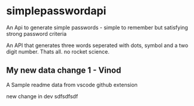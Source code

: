 # simplepasswordapi

An Api to generate simple passwords - simple to remember but satisfying strong password criteria

An API that generates three words seperated with dots, symbol and a two digit number. Thats all. no rocket science.

## My new data change 1 - Vinod

A Sample readme data from vscode github extension


new change in dev
sdfsdfsdf
